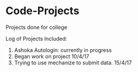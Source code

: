 # Code-Projects
Projects done for college

Log of Projects Included:
1. Ashoka Autologin: currently in progress
  1. Began work on project 10/4/17
  2. Trying to use mechanize to submit data. 15/4/17
